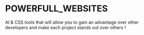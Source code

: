 # POWERFULL_WEBSITES
AI &amp; CSS tools that will allow you to gain an advantage over other developers and make each project stands out  over others !
